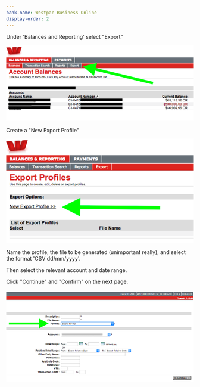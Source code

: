 ```yaml
---
bank-name: Westpac Business Online
display-order: 2
---
```

Under 'Balances and Reporting' select "Export"   

![Westpac Business Online export select screenshot](/img/csvs/wpbo1.png)

Create a "New Export Profile"   


![Westpac Business Online Banking create export profile screenshot](/img/csvs/wpbo2.png)

Name the profile, the file to be generated (unimportant really), and select the format 'CSV dd/mm/yyyy'.   

Then select the relevant account and date range.   

Click "Continue" and "Confirm" on the next page.   

![Westpac Business Online export profile confirmation screenshot](/img/csvs/wpbo3.png)   
